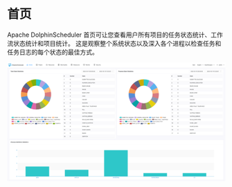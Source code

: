 # 首页

Apache DolphinScheduler 首页可让您查看用户所有项目的任务状态统计、工作流状态统计和项目统计。 这是观察整个系统状态以及深入各个进程以检查任务和任务日志的每个状态的最佳方式。

![homepage](../../../img/new_ui/dev/homepage/homepage.png)
